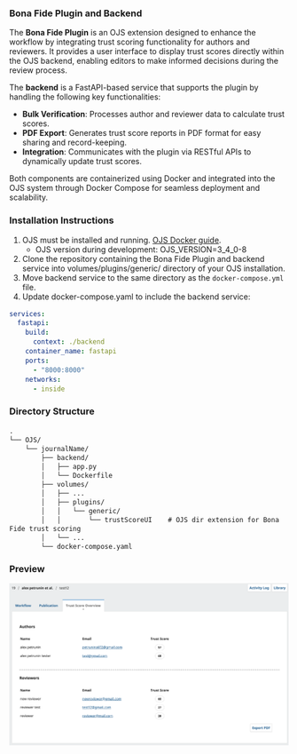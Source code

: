 ### Bona Fide Plugin and Backend

The **Bona Fide Plugin** is an OJS extension designed to enhance the workflow by integrating trust scoring functionality for authors and reviewers. It provides a user interface to display trust scores directly within the OJS backend, enabling editors to make informed decisions during the review process.

The **backend** is a FastAPI-based service that supports the plugin by handling the following key functionalities:
- **Bulk Verification**: Processes author and reviewer data to calculate trust scores.
- **PDF Export**: Generates trust score reports in PDF format for easy sharing and record-keeping.
- **Integration**: Communicates with the plugin via RESTful APIs to dynamically update trust scores.

Both components are containerized using Docker and integrated into the OJS system through Docker Compose for seamless deployment and scalability.

### Installation Instructions
1. OJS must be installed and running. [OJS Docker guide](https://github.com/pkp/docker-ojs). 
    - OJS version during development: OJS_VERSION=3_4_0-8
2. Clone the repository containing the Bona Fide Plugin and backend service into volumes/plugins/generic/ directory of your OJS installation.
3. Move backend service to the same directory as the `docker-compose.yml` file.
4. Update docker-compose.yaml to include the backend service:
```yaml
services:
  fastapi:
    build:
      context: ./backend
    container_name: fastapi
    ports:
      - "8000:8000"
    networks:
      - inside
```

### Directory Structure

```plaintext
.
└── OJS/
    └── journalName/
        ├── backend/
        │   ├── app.py
        │   └── Dockerfile
        ├── volumes/
        │   ├── ...
        │   ├── plugins/
        │   │   └── generic/
        │   │       └── trustScoreUI    # OJS dir extension for Bona Fide trust scoring
        │   └── ...
        └── docker-compose.yaml
```

### Preview
![Preview](screenshot-1.png)